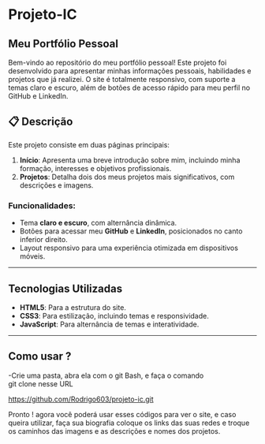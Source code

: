 # Projeto-IC
## **Meu Portfólio Pessoal**

Bem-vindo ao repositório do meu portfólio pessoal!  Este projeto foi desenvolvido para apresentar minhas informações pessoais, habilidades e projetos que já realizei. O site é totalmente responsivo, com suporte a temas claro e escuro, além de botões de acesso rápido para meu perfil no GitHub e LinkedIn.

## **📋 Descrição**

Este projeto consiste em duas páginas principais:

1. **Início**: Apresenta uma breve introdução sobre mim, incluindo minha formação, interesses e objetivos profissionais.
2. **Projetos**: Detalha dois dos meus projetos mais significativos, com descrições e imagens.

### Funcionalidades:

- Tema **claro e escuro**, com alternância dinâmica.
- Botões para acessar meu **GitHub** e **LinkedIn**, posicionados no canto inferior direito.
- Layout responsivo para uma experiência otimizada em dispositivos móveis.

---

## **Tecnologias Utilizadas**

- **HTML5**: Para a estrutura do site.
- **CSS3**: Para estilização, incluindo temas e responsividade.
- **JavaScript**: Para alternância de temas e interatividade.

---

## **Como usar ?**

-Crie uma pasta, abra ela com o git Bash, e faça o comando  
git clone nesse URL

https://github.com/Rodrigo603/projeto-ic.git

Pronto ! agora você poderá usar esses códigos para ver o site, e caso queira utilizar, faça sua biografia coloque os links das suas redes e troque os caminhos das imagens e as descrições e nomes dos projetos.


